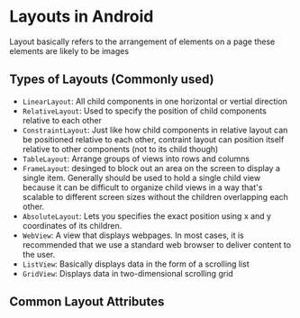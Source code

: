 # Layouts in Android

Layout basically refers to the arrangement of elements on a page these elements are likely to be images

## Types of Layouts (Commonly used)
- `LinearLayout`: All child components in one horizontal or vertial direction
- `RelativeLayout`: Used to specify the position of child components relative to each other
- `ConstraintLayout`: Just like how child components in relative layout can be positioned relative to each other, contraint layout can position itself relative to other components (not to its child though)
- `TableLayout`: Arrange groups of views into rows and columns
- `FrameLayout`: desinged to block out an area on the screen to display a single item. Generally should be used to hold a single child view because it can be difficult to organize child views in a way that's scalable to different screen sizes without the children overlapping each other.
- `AbsoluteLayout`: Lets you specifies the exact position using x and y coordinates of its children.
- `WebView`: A view that displays webpages. In most cases, it is recommended that we use a standard web browser to deliver content to the user.
- `ListView`: Basically displays data in the form of a scrolling list
- `GridView`: Displays data in two-dimensional scrolling grid

## Common Layout Attributes
